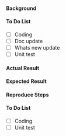 <!-- Two templates to create new issue, choose the best fit -->
<!-- Feature -->
#### Background <!-- RFC or feature description -->
#### To Do List
  - [ ] Coding
  - [ ] Doc update
  - [ ] Whats new update <!-- If feature is visible to user -->
  - [ ] Unit test
  
<!-- Bug -->
#### Actual Result
#### Expected Result
#### Reproduce Steps
#### To Do List
  - [ ] Coding
  - [ ] Unit test
